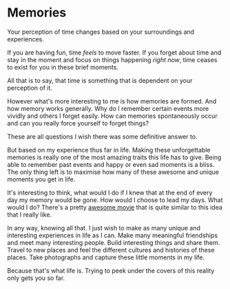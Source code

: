# Memories
Your perception of time changes based on your surroundings and experiences.

If you are having fun, time _feels_ to move faster. If you forget about time and stay in the moment and focus on things happening _right now_, time ceases to exist for you in these brief moments.

All that is to say, that time is something that is dependent on your perception of it. 

However what's more interesting to me is how memories are formed. And how memory works generally. Why do I remember certain events more vividly and others I forget easily. How can memories spontaneously occur and can you really force yourself to forget things?

These are all questions I wish there was some definitive answer to. 

But based on my experience thus far in life. Making these unforgettable memories is really one of the most amazing traits this life has to give. Being able to remember past events and happy or even sad moments is a bliss. The only thing left is to maximise how many of these awesome and unique moments you get in life.

It's interesting to think, what would I do if I knew that at the end of every day my memory would be gone. How would I choose to lead my days. What would I do? There's a pretty [awesome movie](https://letterboxd.com/film/memento/) that is quite similar to this idea that I really like.

In any way, knowing all that. I just wish to make as many unique and interesting experiences in life as I can. Make many meaningful friendships and meet many interesting people. Build interesting things and share them. Travel to new places and feel the different cultures and histories of these places. Take photographs and capture these little moments in my life. 

Because that's what life is. Trying to peek under the covers of this reality only gets you so far.